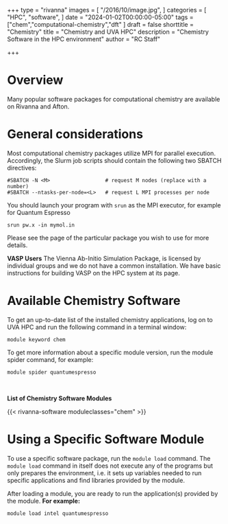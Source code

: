 +++
type = "rivanna"
images = [
  "/2016/10/image.jpg",
]
categories = [
  "HPC",
  "software",
]
date = "2024-01-02T00:00:00-05:00"
tags = ["chem","computational-chemistry","dft"
]
draft = false
shorttitle = "Chemistry"
title = "Chemistry and UVA HPC"
description = "Chemistry Software in the HPC environment"
author = "RC Staff"

+++
# Overview
Many popular software packages for computational chemistry are available on Rivanna and Afton.

# General considerations
Most computational chemistry packages utilize MPI for parallel execution.  Accordingly, the Slurm job scripts should contain the following two SBATCH directives:
```
#SBATCH -N <M>                  # request M nodes (replace with a number)
#SBATCH --ntasks-per-node=<L>   # request L MPI processes per node
```
You should launch your program with `srun` as the MPI executor, for example for Quantum Espresso
```
srun pw.x -in mymol.in
```
Please see the page of the particular package you wish to use for more details.

**VASP Users**
The Vienna Ab-Initio Simulation Package, is licensed by individual groups and we do not have a common installation.  We have basic instructions for building VASP on the HPC system at its page.


# Available Chemistry Software

To get an up-to-date list of the installed chemistry applications, log on to UVA HPC and run the following command in a terminal window:
```
module keyword chem
```

To get more information about a specific module version, run the module spider command, for example:
```
module spider quantumespresso
```

<br>

**List of Chemistry Software Modules**

{{< rivanna-software moduleclasses="chem" >}}

# Using a Specific Software Module

To use a specific software package, run the `module load` command. The `module load` command in itself does not execute any of the programs but only prepares the environment, i.e. it sets up variables needed to run specific applications and find libraries provided by the module.

After loading a module, you are ready to run the application(s) provided by the module. **For example:**
```
module load intel quantumespresso
```
